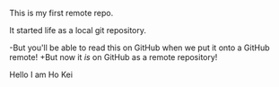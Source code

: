 This is my first remote repo.
 
 It started life as a local git repository.
 
-But you'll be able to read this on GitHub when we put it onto a GitHub remote!
+But now it *is* on GitHub as a remote repository!

Hello I am Ho Kei
